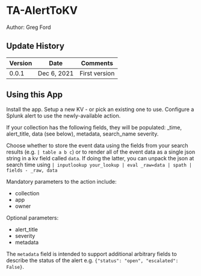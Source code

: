 # TA-AlertToKV

Author: Greg Ford

## Update History

| Version | Date        | Comments      |
| ------- | ----------- | ------------- |
| 0.0.1   | Dec 6, 2021 | First version |

## Using this App

Install the app. Setup a new KV - or pick an existing one to use. Configure a Splunk alert to use the newly-available action.

If your collection has the following fields, they will be populated: _time, alert_title, data (see below), metadata, search_name severity.

Choose whether to store the event data using the fields from your search results (e.g. `| table a b c`) or to render all of the event data as a single json string in a kv field called `data`. If doing the latter, you can unpack the json at search time using `| inputlookup your_lookup | eval _raw=data | spath | fields - _raw, data`

Mandatory parameters to the action include:
- collection
- app
- owner

Optional parameters:
- alert_title
- severity
- metadata

The `metadata` field is intended to support additional arbitrary fields to describe the status of the alert e.g. `{"status": "open", "escalated": False}`.